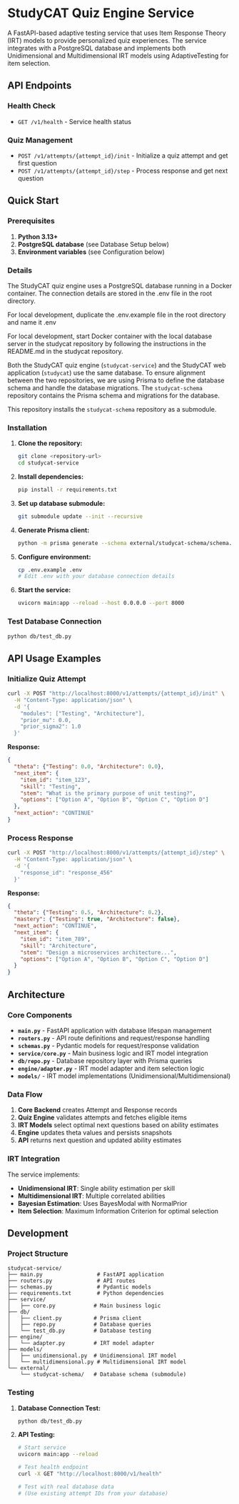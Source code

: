 # StudyCAT Quiz Engine Service

A FastAPI-based adaptive testing service that uses Item Response Theory (IRT) models to provide personalized quiz experiences. The service integrates with a PostgreSQL database and implements both Unidimensional and Multidimensional IRT models using AdaptiveTesting for item selection.


## API Endpoints

### Health Check
- `GET /v1/health` - Service health status

### Quiz Management
- `POST /v1/attempts/{attempt_id}/init` - Initialize a quiz attempt and get first question
- `POST /v1/attempts/{attempt_id}/step` - Process response and get next question

## Quick Start

### Prerequisites

1. **Python 3.13+**
2. **PostgreSQL database** (see Database Setup below)
3. **Environment variables** (see Configuration below)

### Details

The StudyCAT quiz engine uses a PostgreSQL database running in a Docker container. The connection details are stored in 
the .env file in the root directory.

For local development, duplicate the .env.example file in the root directory and name it .env

For local development, start Docker container with the local database server in the studycat repository by following the instructions in the README.md in the studycat repository.

Both the StudyCAT quiz engine (`studycat-service`) and the StudyCAT web application (`studycat`) use the same database. To ensure alignment between the two repositories, we are using Prisma to define the database schema and handle the database migrations. The `studycat-schema` repository contains the Prisma schema and migrations for the database.

This repository installs the `studycat-schema` repository as a submodule.

### Installation

1. **Clone the repository:**
   ```bash
   git clone <repository-url>
   cd studycat-service
   ```

2. **Install dependencies:**
   ```bash
   pip install -r requirements.txt
   ```

3. **Set up database submodule:**
   ```bash
   git submodule update --init --recursive
   ```

4. **Generate Prisma client:**
   ```bash
   python -m prisma generate --schema external/studycat-schema/schema.prisma --generator py
   ```

5. **Configure environment:**
   ```bash
   cp .env.example .env
   # Edit .env with your database connection details
   ```

6. **Start the service:**
   ```bash
   uvicorn main:app --reload --host 0.0.0.0 --port 8000
   ```



### Test Database Connection

```bash
python db/test_db.py
```

## API Usage Examples

### Initialize Quiz Attempt

```bash
curl -X POST "http://localhost:8000/v1/attempts/{attempt_id}/init" \
  -H "Content-Type: application/json" \
  -d '{
    "modules": ["Testing", "Architecture"],
    "prior_mu": 0.0,
    "prior_sigma2": 1.0
  }'
```

**Response:**
```json
{
  "theta": {"Testing": 0.0, "Architecture": 0.0},
  "next_item": {
    "item_id": "item_123",
    "skill": "Testing",
    "stem": "What is the primary purpose of unit testing?",
    "options": ["Option A", "Option B", "Option C", "Option D"]
  },
  "next_action": "CONTINUE"
}
```

### Process Response

```bash
curl -X POST "http://localhost:8000/v1/attempts/{attempt_id}/step" \
  -H "Content-Type: application/json" \
  -d '{
    "response_id": "response_456"
  }'
```

**Response:**
```json
{
  "theta": {"Testing": 0.5, "Architecture": 0.2},
  "mastery": {"Testing": true, "Architecture": false},
  "next_action": "CONTINUE",
  "next_item": {
    "item_id": "item_789",
    "skill": "Architecture",
    "stem": "Design a microservices architecture...",
    "options": ["Option A", "Option B", "Option C", "Option D"]
  }
}
```

## Architecture

### Core Components

- **`main.py`** - FastAPI application with database lifespan management
- **`routers.py`** - API route definitions and request/response handling
- **`schemas.py`** - Pydantic models for request/response validation
- **`service/core.py`** - Main business logic and IRT model integration
- **`db/repo.py`** - Database repository layer with Prisma queries
- **`engine/adapter.py`** - IRT model adapter and item selection logic
- **`models/`** - IRT model implementations (Unidimensional/Multidimensional)

### Data Flow

1. **Core Backend** creates Attempt and Response records
2. **Quiz Engine** validates attempts and fetches eligible items
3. **IRT Models** select optimal next questions based on ability estimates
4. **Engine** updates theta values and persists snapshots
5. **API** returns next question and updated ability estimates

### IRT Integration

The service implements:
- **Unidimensional IRT**: Single ability estimation per skill
- **Multidimensional IRT**: Multiple correlated abilities
- **Bayesian Estimation**: Uses BayesModal with NormalPrior
- **Item Selection**: Maximum Information Criterion for optimal selection

## Development

### Project Structure

```
studycat-service/
├── main.py                 # FastAPI application
├── routers.py              # API routes
├── schemas.py              # Pydantic models
├── requirements.txt        # Python dependencies
├── service/
│   ├── core.py            # Main business logic
├── db/
│   ├── client.py          # Prisma client
│   ├── repo.py            # Database queries
│   └── test_db.py         # Database testing
├── engine/
│   └── adapter.py         # IRT model adapter
├── models/
│   ├── unidimensional.py  # Unidimensional IRT model
│   └── multidimensional.py # Multidimensional IRT model
└── external/
    └── studycat-schema/   # Database schema (submodule)
```

### Testing

1. **Database Connection Test:**
   ```bash
   python db/test_db.py
   ```

2. **API Testing:**
   ```bash
   # Start service
   uvicorn main:app --reload
   
   # Test health endpoint
   curl -X GET "http://localhost:8000/v1/health"
   
   # Test with real database data
   # (Use existing attempt IDs from your database)
   ```







